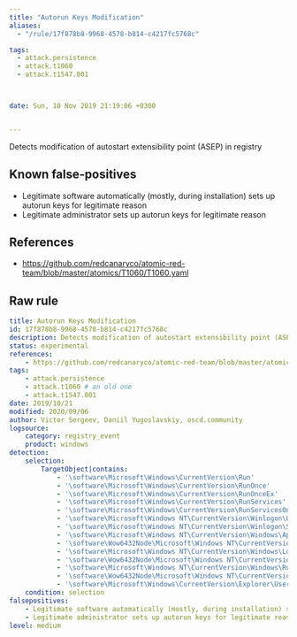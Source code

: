 ```yaml
---
title: "Autorun Keys Modification"
aliases:
  - "/rule/17f878b8-9968-4578-b814-c4217fc5768c"

tags:
  - attack.persistence
  - attack.t1060
  - attack.t1547.001



date: Sun, 10 Nov 2019 21:19:06 +0300


---
```


Detects modification of autostart extensibility point (ASEP) in registry

<!--more-->


## Known false-positives

* Legitimate software automatically (mostly, during installation) sets up autorun keys for legitimate reason
* Legitimate administrator sets up autorun keys for legitimate reason



## References

* https://github.com/redcanaryco/atomic-red-team/blob/master/atomics/T1060/T1060.yaml


## Raw rule
```yaml
title: Autorun Keys Modification
id: 17f878b8-9968-4578-b814-c4217fc5768c
description: Detects modification of autostart extensibility point (ASEP) in registry
status: experimental
references:
    - https://github.com/redcanaryco/atomic-red-team/blob/master/atomics/T1060/T1060.yaml
tags:
    - attack.persistence
    - attack.t1060 # an old one
    - attack.t1547.001
date: 2019/10/21
modified: 2020/09/06
author: Victor Sergeev, Daniil Yugoslavskiy, oscd.community
logsource:
    category: registry_event
    product: windows
detection:
    selection:
        TargetObject|contains:
            - '\software\Microsoft\Windows\CurrentVersion\Run'
            - '\software\Microsoft\Windows\CurrentVersion\RunOnce'
            - '\software\Microsoft\Windows\CurrentVersion\RunOnceEx'
            - '\software\Microsoft\Windows\CurrentVersion\RunServices'
            - '\software\Microsoft\Windows\CurrentVersion\RunServicesOnce'
            - '\software\Microsoft\Windows NT\CurrentVersion\Winlogon\Userinit'
            - '\software\Microsoft\Windows NT\CurrentVersion\Winlogon\Shell'
            - '\software\Microsoft\Windows NT\CurrentVersion\Windows\AppInit_DLLs'  # Appinit DLL
            - '\software\Wow6432Node\Microsoft\Windows NT\CurrentVersion\Windows\AppInit_DLLs'  # Appinit DLL
            - '\software\Microsoft\Windows NT\CurrentVersion\Windows\Load'  # WindowsShellLoadAndRun in HKCU
            - '\software\Wow6432Node\Microsoft\Windows NT\CurrentVersion\Windows\Load'  # WindowsShellLoadAndRun in HKCU
            - '\software\Microsoft\Windows NT\CurrentVersion\Windows\Run'  # WindowsShellLoadAndRun in HKCU
            - '\software\Wow6432Node\Microsoft\Windows NT\CurrentVersion\Windows\Run'  # WindowsShellLoadAndRun in HKCU
            - '\software\Microsoft\Windows\CurrentVersion\Explorer\User Shell Folders'
    condition: selection
falsepositives:
    - Legitimate software automatically (mostly, during installation) sets up autorun keys for legitimate reason
    - Legitimate administrator sets up autorun keys for legitimate reason
level: medium

```
